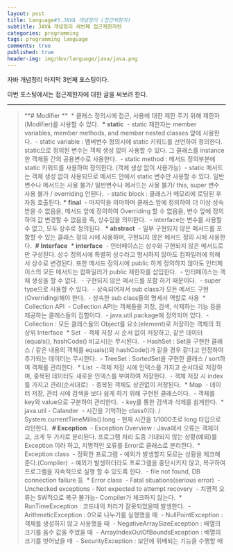 ```yaml
---
layout: post
title: Language#3.JAVA 개념정리 (접근제한자)
subtitle: JAVA 개념정리 세번째 접근제한자란
categories: programming
tags: programming language
comments: true
published: true
header-img: img/dev/language/java/java.png
---
```


자바 개념정리 마지막 3번째 포스팅이다.

이번 포스팅에서는 접근제한자에 대한 글을 써보려 한다.


---


> **\# Modifier **
​
\* 클래스 정의시에 접근, 사용에 대한 제한 주기 위해 제한자(Modifier)를 사용할 수 있다. 
​
**\* static**
​
\- static 제한자는 member variables, member methods, and member nested classes 앞에 사용한다.
​
\- static variable : 멤버변수 정의시에 static 키워드를 선언하여 정의한다. static으로 정의된 변수는 객체 생성 없이 사용할 수 있다. 그 클래스를 instance한 객체들 간의 공용변수로 사용한다.
​
\- static method : 메서드 정의부분에 static 키워드를 사용하여 정의한다. (객체 생성 없이 사용가능) 
​
\- static 메서드는 객체 생성 없이 사용되므로 메서드 안에서 static 변수만 사용할 수 있다. 일반 변수나 메서드는 사용 불가/ 일반변수나 메서드는 사용 불가/ this, super 변수 사용 불가 / overriding  안된다.
​
\- static block : 클래스가 메모리에 로딩된 후 자동 호출된다. 
​
**\* final**
​
\- 마지막을 의마하며 클래스 앞에 정의하여 더 이상 상속 받을 수 없음을, 메서드 앞에 정의하여 Overriding 할 수 없음을, 변수 앞에 정의하여 값 변경할 수 없음을 즉, 상수임을 의미한다.
​
\- interface는 변수를 사용할 수 없고, 모두 상수로 정의된다.
​
**\* abstract**
​
\- 일부 구현되지 않은 메서드를 포함할 수 있는 클래스 정의 시에 사용하며, 구현되지 않은 메서드 정의 시에 사용한다.
​
> **\# Interface**
​
**\* interface**
​
\- 인터페이스는 상수와 구현되지 않은 메서드로만 구성된다. 상수 정의시에 특별히 상수라고 명시하지 않아도 컴파일러에 의해서 상수로 변경된다. 또한 메서드 정의시에 public 하게 정의하지 않아도 인터페이스의 모든 메서드는 컴파일러가 public 제한자를 삽입한다.
​
\- 인터페이스는 객체 생성을 할 수 없다.
​
\- 구현되지 않은 메서드를 포함 하기 때문이다.
​
\- super type으로 사용할 수 있다.
​
\- 상속되어져서 sub class가 모든 메서드 구현(Overriding)해야 한다.
​
\- 상속한 sub class들의 명세서 역할로 사용
​
\* Collection API
​
\- Collection API는 객체들을 저장, 검색, 삭제하는 기능 등을 제공하는 클래스들의 집합이다.
​
\- java.util.package에 정의되어 있다.
​
\- Collection :  모든 클래스들의 Object를 요소(element)로 저장하는 객체의 최상위 Interface
​
\* Set
​
\- 객체 저장 시 순서 없이 저장하고, 같은 데이터(equals(), hashCode() 비교시)는 무시된다. 
​
\- HashSet : Set을 구현한 클래스 / 같은 내용의 객체를 equals()와 hashCode()가 같을 경우 같다고 인정하여 추가되는 데이터는 무시한다.
​
\- TreeSet : SortedSet을 구현한 클래스 / sort하여 객체를 관리한다. 
​
\* List
​
\- 객체 저장 시에 인덱스를 가지고 순서대로 저장하며, 중복된 데이터도 새로운 인덱스를 부여하여 저장한다.
​
\- 객체 저장 시 index를 가지고 관리(순서대로)
​
\- 중복된 객체도 상관없이 저장된다.
​
\* Map
​
\- 데이터 저장, 관리 시에 검색을 보다 쉽게 하기 위해 구현된 클래스이다.
​
\- 객체를 key와 value으로 구분하여 관리한다.
​
\- key를 통한 검색과 삭제를 쉽게한다.
​
\* java.util - Calander
​
\- 시간을 기억하는 class이다. / System.currentTimeMillis():long - 현재 시간을 1/1000초로 long 타입으로 리턴한다.
​
**\# Exception**
​
\- Exception Overview : Java에서 오류는 객체이고, 크게 두 가지로 분리된다. 프로그램 처리 도중 기대되지 않는 상황(예외)를 Exception 이라 하고, 치명적인 오류를 Error로 클래스로 분리한다.
​
\* Exception class
​
\- 정확한 프로그램
​
\- 예외가 발생할지 모르는 상황을 체크해 준다.(Compiler)
​
\- 예외가 발생하더라도 프로그램을 중단시키지 않고, 복구하여 프로그램을 지속적으로 실행 할 수 있도록 한다.
​
\- file not found, DB connection failure 등
​
\* Error class
​
\- Fatal situations(serious error)
​
\- Unchecked exceptions
​
\- Not expected to attempt recovery
​
\- 치명적 오류는 SW적으로 복구 불가능
​
\- Compiler가 체크하지 않는다.
​
\* RunTimeException : 코드내의 처리가 잘못되었을때 발생한다.
​
\- ArithmeticException : 0으로 나누기를 실행했을 때
​
\- NullPointException : 객체를 생성하지 않고 사용했을 때
​
\- NegativeArraySizeException : 배열의 크기를 음수 값을 주었을 때
​
\- ArrayIndexOutOfBoundsException : 배열의 크기를 벗어났을 때
​
\- SecurityException : 보안에 위배되는 기능을 수행할 때